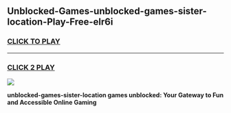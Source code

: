 
## Unblocked-Games-unblocked-games-sister-location-Play-Free-elr6i
<h3>
<a href="https://premium76.site?title=unblocked-games-sister-location&ref=22A">CLICK TO PLAY</a></h3>
<hr>

<h3>
<a href="https://premium76.site?title=unblocked-games-sister-location&ref=22A">CLICK 2 PLAY</a>
  
</h3>

<a href="https://premium76.site?title=unblocked-games-sister-location&ref=22A"><img src="https://clearcache.store/games.png"></a>


**unblocked-games-sister-location games unblocked: Your Gateway to Fun and Accessible Online Gaming**
